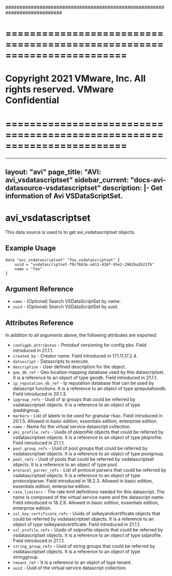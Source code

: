 ############################################################################
# ========================================================================
# Copyright 2021 VMware, Inc.  All rights reserved. VMware Confidential
# ========================================================================
###

<!--
    Copyright 2021 VMware, Inc.
    SPDX-License-Identifier: Mozilla Public License 2.0
-->
---
layout: "avi"
page_title: "AVI: avi_vsdatascriptset"
sidebar_current: "docs-avi-datasource-vsdatascriptset"
description: |-
  Get information of Avi VSDataScriptSet.
---

# avi_vsdatascriptset

This data source is used to to get avi_vsdatascriptset objects.

## Example Usage

```hcl
data "avi_vsdatascriptset" "foo_vsdatascriptset" {
    uuid = "vsdatascriptset-f9cf6b3e-a411-436f-95e2-2982ba2b217b"
    name = "foo"
}
```

## Argument Reference

* `name` - (Optional) Search VSDataScriptSet by name.
* `uuid` - (Optional) Search VSDataScriptSet by uuid.

## Attributes Reference

In addition to all arguments above, the following attributes are exported:

* `configpb_attributes` - Protobuf versioning for config pbs. Field introduced in 21.1.1.
* `created_by` - Creator name. Field introduced in 17.1.11,17.2.4.
* `datascript` - Datascripts to execute.
* `description` - User defined description for the object.
* `geo_db_ref` - Geo location mapping database used by this datascriptset. It is a reference to an object of type geodb. Field introduced in 21.1.1.
* `ip_reputation_db_ref` - Ip reputation database that can be used by datascript functions. It is a reference to an object of type ipreputationdb. Field introduced in 20.1.3.
* `ipgroup_refs` - Uuid of ip groups that could be referred by vsdatascriptset objects. It is a reference to an object of type ipaddrgroup.
* `markers` - List of labels to be used for granular rbac. Field introduced in 20.1.5. Allowed in basic edition, essentials edition, enterprise edition.
* `name` - Name for the virtual service datascript collection.
* `pki_profile_refs` - Uuids of pkiprofile objects that could be referred by vsdatascriptset objects. It is a reference to an object of type pkiprofile. Field introduced in 21.1.1.
* `pool_group_refs` - Uuid of pool groups that could be referred by vsdatascriptset objects. It is a reference to an object of type poolgroup.
* `pool_refs` - Uuid of pools that could be referred by vsdatascriptset objects. It is a reference to an object of type pool.
* `protocol_parser_refs` - List of protocol parsers that could be referred by vsdatascriptset objects. It is a reference to an object of type protocolparser. Field introduced in 18.2.3. Allowed in basic edition, essentials edition, enterprise edition.
* `rate_limiters` - The rate limit definitions needed for this datascript. The name is composed of the virtual service name and the datascript name. Field introduced in 18.2.9. Allowed in basic edition, essentials edition, enterprise edition.
* `ssl_key_certificate_refs` - Uuids of sslkeyandcertificate objects that could be referred by vsdatascriptset objects. It is a reference to an object of type sslkeyandcertificate. Field introduced in 21.1.1.
* `ssl_profile_refs` - Uuids of sslprofile objects that could be referred by vsdatascriptset objects. It is a reference to an object of type sslprofile. Field introduced in 21.1.1.
* `string_group_refs` - Uuid of string groups that could be referred by vsdatascriptset objects. It is a reference to an object of type stringgroup.
* `tenant_ref` - It is a reference to an object of type tenant.
* `uuid` - Uuid of the virtual service datascript collection.


